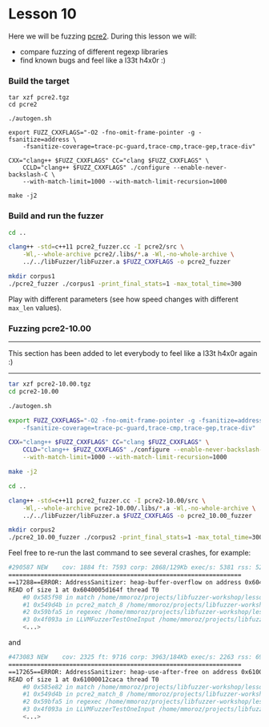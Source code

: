 # Lesson 10

Here we will be fuzzing [pcre2]. During this lesson we will:
* compare fuzzing of different regexp libraries
* find known bugs and feel like a l33t h4x0r :)


### Build the target

```
tar xzf pcre2.tgz
cd pcre2

./autogen.sh

export FUZZ_CXXFLAGS="-O2 -fno-omit-frame-pointer -g -fsanitize=address \
    -fsanitize-coverage=trace-pc-guard,trace-cmp,trace-gep,trace-div"

CXX="clang++ $FUZZ_CXXFLAGS" CC="clang $FUZZ_CXXFLAGS" \
    CCLD="clang++ $FUZZ_CXXFLAGS" ./configure --enable-never-backslash-C \
    --with-match-limit=1000 --with-match-limit-recursion=1000

make -j2
```

### Build and run the fuzzer

```bash
cd ..

clang++ -std=c++11 pcre2_fuzzer.cc -I pcre2/src \
    -Wl,--whole-archive pcre2/.libs/*.a -Wl,-no-whole-archive \
    ../../libFuzzer/libFuzzer.a $FUZZ_CXXFLAGS -o pcre2_fuzzer

mkdir corpus1
./pcre2_fuzzer ./corpus1 -print_final_stats=1 -max_total_time=300
```

Play with different parameters (see how speed changes with different `max_len`
values).


### Fuzzing pcre2-10.00

***
This section has been added to let everybody to feel like a l33t h4x0r again :)
***

```bash
tar xzf pcre2-10.00.tgz
cd pcre2-10.00

./autogen.sh

export FUZZ_CXXFLAGS="-O2 -fno-omit-frame-pointer -g -fsanitize=address \
    -fsanitize-coverage=trace-pc-guard,trace-cmp,trace-gep,trace-div"

CXX="clang++ $FUZZ_CXXFLAGS" CC="clang $FUZZ_CXXFLAGS" \
    CCLD="clang++ $FUZZ_CXXFLAGS" ./configure --enable-never-backslash-C \
    --with-match-limit=1000 --with-match-limit-recursion=1000

make -j2

cd ..

clang++ -std=c++11 pcre2_fuzzer.cc -I pcre2-10.00/src \
    -Wl,--whole-archive pcre2-10.00/.libs/*.a -Wl,-no-whole-archive \
    ../../libFuzzer/libFuzzer.a $FUZZ_CXXFLAGS -o pcre2_10.00_fuzzer

mkdir corpus2
./pcre2_10.00_fuzzer ./corpus2 -print_final_stats=1 -max_total_time=300
```

Feel free to re-run the last command to see several crashes, for example:

```bash
#290587 NEW    cov: 1884 ft: 7593 corp: 2868/129Kb exec/s: 5381 rss: 522Mb L: 62 MS: 1 ChangeBit-
=================================================================
==17288==ERROR: AddressSanitizer: heap-buffer-overflow on address 0x6040005d164f at pc 0x000000585f99 bp 0x7fff827c53d0 sp 0x7fff827c53c8
READ of size 1 at 0x6040005d164f thread T0
    #0 0x585f98 in match /home/mmoroz/projects/libfuzzer-workshop/lessons/10/pcre2-10.00/src/pcre2_match.c:5968:11
    #1 0x549d4b in pcre2_match_8 /home/mmoroz/projects/libfuzzer-workshop/lessons/10/pcre2-10.00/src/pcre2_match.c:6876:8
    #2 0x59bfa5 in regexec /home/mmoroz/projects/libfuzzer-workshop/lessons/10/pcre2-10.00/src/pcre2posix.c:291:6
    #3 0x4f093a in LLVMFuzzerTestOneInput /home/mmoroz/projects/libfuzzer-workshop/lessons/10/pcre2_fuzzer.cc:21:5
    <...>
```

and

```bash
#473083 NEW    cov: 2325 ft: 9716 corp: 3963/184Kb exec/s: 2263 rss: 697Mb L: 64 MS: 2 ChangeBinInt-ShuffleBytes-
=================================================================
==17265==ERROR: AddressSanitizer: heap-use-after-free on address 0x61000012caca at pc 0x000000585e83 bp 0x7ffcb3379bd0 sp 0x7ffcb3379bc8
READ of size 1 at 0x61000012caca thread T0
    #0 0x585e82 in match /home/mmoroz/projects/libfuzzer-workshop/lessons/10/pcre2-10.00/src/pcre2_match.c:1426:16
    #1 0x549d4b in pcre2_match_8 /home/mmoroz/projects/libfuzzer-workshop/lessons/10/pcre2-10.00/src/pcre2_match.c:6876:8
    #2 0x59bfa5 in regexec /home/mmoroz/projects/libfuzzer-workshop/lessons/10/pcre2-10.00/src/pcre2posix.c:291:6
    #3 0x4f093a in LLVMFuzzerTestOneInput /home/mmoroz/projects/libfuzzer-workshop/lessons/10/pcre2_fuzzer.cc:21:5
    <...>
```



[pcre2]: http://www.pcre.org/current/doc/html/pcre2.html
